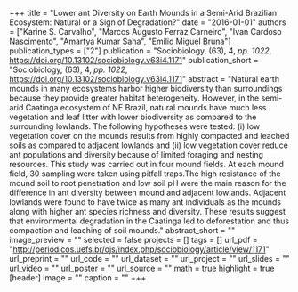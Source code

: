 +++
title = "Lower ant Diversity on Earth Mounds in a Semi-Arid Brazilian Ecosystem: Natural or a Sign of Degradation?"
date = "2016-01-01"
authors = ["Karine S. Carvalho", "Marcos Augusto Ferraz Carneiro", "Ivan Cardoso Nascimento", "Amartya Kumar Saha", "Emilio Miguel Bruna"]
publication_types = ["2"]
publication = "Sociobiology, (63), 4, _pp. 1022_, https://doi.org/10.13102/sociobiology.v63i4.1171"
publication_short = "Sociobiology, (63), 4, _pp. 1022_, https://doi.org/10.13102/sociobiology.v63i4.1171"
abstract = "Natural earth mounds in many ecosystems harbor higher biodiversity than surroundings because they provide greater habitat heterogeneity. However, in the semi-arid Caatinga ecosystem of NE Brazil, natural mounds have much less vegetation and leaf litter with lower biodiversity as compared to the surrounding lowlands. The following hypotheses were tested: (i) low vegetation cover on the mounds results from highly compacted and leached soils as compared to adjacent lowlands and (ii) low vegetation cover reduce ant populations and diversity because of limited foraging and nesting resources. This study was carried out in four mound fields. At each mound field, 30 sampling were taken using pitfall traps.The high resistance of the mound soil to root penetration and low soil pH were the main reason for the difference in ant diversity between mound and adjacent lowlands. Adjacent lowlands were found to have twice as many ant individuals as the mounds along with higher ant species richness and diversity. These results suggest that environmental degradation in the Caatinga led to deforestation and thus compaction and leaching of soil mounds."
abstract_short = ""
image_preview = ""
selected = false
projects = []
tags = []
url_pdf = "http://periodicos.uefs.br/ojs/index.php/sociobiology/article/view/1171"
url_preprint = ""
url_code = ""
url_dataset = ""
url_project = ""
url_slides = ""
url_video = ""
url_poster = ""
url_source = ""
math = true
highlight = true
[header]
image = ""
caption = ""
+++
